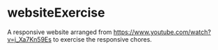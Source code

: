 # websiteExercise
A responsive website arranged from https://www.youtube.com/watch?v=j_Xa7Kn59Es to exercise the responsive chores.
